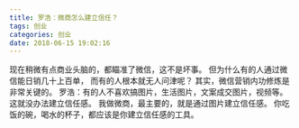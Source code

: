 ```yaml
---
title: 罗浩：微商怎么建立信任？
tags: 创业
categories: 创业
date: 2018-06-15 19:02:16
---
```


现在稍微有点商业头脑的，都瞄准了微信，这不是坏事。
但为什么有的人通过微信能日销几十上百单，
而有的人根本就无人问津呢？
其实，微信营销内功修炼是非常关键的。
罗浩：有的人不喜欢搞图片，生活图片，文案成交图片，视频等。
这就没办法建立信任感。
我做微商，最主要的，就是通过图片建立信任感。
你吃饭的碗，喝水的杯子，都应该是你建立信任感的工具。